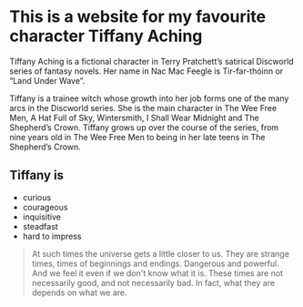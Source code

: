 # This is a website for my favourite character Tiffany Aching 

Tiffany Aching is a fictional character in Terry Pratchett’s satirical Discworld series of fantasy novels. 
Her name in Nac Mac Feegle is Tir-far-thóinn or “Land Under Wave”.

Tiffany is a trainee witch whose growth into her job forms one of the many arcs in the Discworld series. 
She is the main character in The Wee Free Men, A Hat Full of Sky, Wintersmith, I Shall Wear Midnight and 
The Shepherd’s Crown. Tiffany grows up over the course of the series, from nine years old in The Wee Free Men 
to being in her late teens in The Shepherd’s Crown.

## Tiffany is

* curious
* courageous
* inquisitive
* steadfast
* hard to impress

> At such times the universe gets a little closer to us. 
> They are strange times, times of beginnings and endings. 
> Dangerous and powerful. And we feel it even if we don't know what it is. 
> These times are not necessarily good, and not necessarily bad. 
> In fact, what they are depends on what we are.